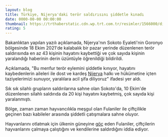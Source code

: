 ```yaml
--- 
layout: blog
title: Türkiye, Nijerya'daki terör saldırısını şiddetle kınadı
date: 0000-00-00 00:00:00
thumbnail: https://trthaberstatic.cdn.wp.trt.com.tr/resimler/1566000/disisleri-bakanligi-1567492.jpg
rating: 5
---
```

<p>
	Bakanlıktan yapılan yazılı açıklamada, Nijerya'nın Sokoto Eyaleti'nin Goronyo bölgesinde 18 Ekim 2021'de kalabalık bir pazar yerinde düzenlenen terör saldırısında en az 43 kişinin hayatını kaybettiği ve çok sayıda kişinin yaralandığı haberinin derin üzüntüyle öğrenildiği bildirildi.</p>
<p>
	Açıklamada, "Bu menfur terör eylemini şiddetle kınıyor, hayatını kaybedenlerin aileleri ile dost ve kardeş <a href="https://www.trthaber.com/etiket/nijerya/" target="_blank">Nijerya</a> halkı ve hükümetine içten taziyelerimizi sunuyor, yaralılara acil şifa diliyoruz" ifadesi yer aldı.</p>
<p>
	Sık sık silahlı grupların saldırılarına sahne olan Sokoto'da, 10 Ekim'de düzenlenen silahlı saldırıda da 20 kişi hayatını kaybetmiş, çok sayıda kişi yaralanmıştı.</p>
<p>
	Bölge, zaman zaman hayvancılıkla meşgul olan Fulaniler ile çiftçilikle geçinen bazı kabileler arasında şiddetli çatışmalara sahne oluyor.</p>
<p>
	Hayvanlarını otlatmak için ülkenin güneyine <a href="https://www.trthaber.com/etiket/goc/" target="_blank">göç</a> eden Fulaniler, çiftçilerin hayvanlarını çalmaya çalıştığını ve kendilerine saldırdığını iddia ediyor.</p>
